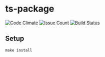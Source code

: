 # ts-package

[![Code Climate](https://codeclimate.com/github/hexlet-boilerplates/ts-package/badges/gpa.svg)](https://codeclimate.com/github/hexlet-boilerplates/ts-package)
[![Issue Count](https://codeclimate.com/github/hexlet-boilerplates/ts-package/badges/issue_count.svg)](https://codeclimate.com/github/hexlet-boilerplates/ts-package)
[![Build Status](https://travis-ci.org/hexlet-boilerplates/ts-package.svg?branch=master)](https://travis-ci.org/hexlet-boilerplates/ts-package)

## Setup

```
make install
```
